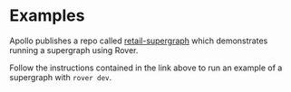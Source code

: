 # Examples

Apollo publishes a repo called [retail-supergraph](https://github.com/apollosolutions/retail-supergraph/blob/main/DEV.md)
which demonstrates running a supergraph using Rover.

Follow the instructions contained in the link above to run an example of a supergraph with `rover dev`.